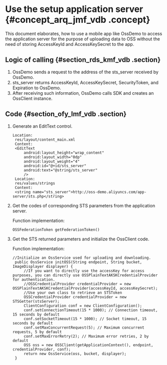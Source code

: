 # Use the setup application server {#concept_arq_jmf_vdb .concept}

This document elaborates, how to use a mobile app like OssDemo to access the application server for the purpose of uploading data to OSS without the need of storing AccessKeyId and AccessKeySecret to the app.

## Logic of calling {#section_rds_kmf_vdb .section}

1.  OssDemo sends a request to the address of the sts\_server received by OssDemo.
2.  sts\_server returns AccessKeyId, AccessKeySecret, SecurityToken, and Expiration to OssDemo.
3.  After receiving such information, OssDemo calls SDK and creates an OssClient instance.

## Code {#section_ofy_lmf_vdb .section}

1.  Generate an EditText control.

    ```
    Location:
     res/layout/content_main.xml
     Content:
     <EditText
         android:layout_height="wrap_content"
         android:layout_width="0dp"
         android:layout_weight="4"
         android:id="@+id/sts_server"
         android:text="@string/sts_server"
         />
     Location:
     res/values/strings
     Content:
     <string name="sts_server">http://oss-demo.aliyuncs.com/app-server/sts.php</string>
    ```

2.  Get the codes of corresponding STS parameters from the application server. 

    Function implementation:

    ```
    OSSFederationToken getFederationToken()
    ```

3.  Get the STS returned parameters and initialize the OssClient code. 

    Function implementation:

    ```
    //Initialize an OssService used for uploading and downloading.
     public OssService initOSS(String endpoint, String bucket, ImageDisplayer displayer) {
         //If you want to directly use the accessKey for access purposes, you can directly use OSSPlainTextAKSKCredentialProvider for authentication.
         //OSSCredentialProvider credentialProvider = new OSSPlainTextAKSKCredentialProvider(accessKeyId, accessKeySecret);
         //Use your own class to retrieve an STSToken
         OSSCredentialProvider credentialProvider = new STSGetter(stsServer);
         ClientConfiguration conf = new ClientConfiguration();
         conf.setConnectionTimeout(15 * 1000); // Connection timeout, 15 seconds by default
         conf.setSocketTimeout(15 * 1000); // Socket timeout, 15 seconds by default
         conf.setMaxConcurrentRequest(5); // Maximum concurrent requests, 5 by default
         conf.setMaxErrorRetry(2); // Maximum error retries, 2 by default
         OSS oss = new OSSClient(getApplicationContext(), endpoint, credentialProvider, conf);
         return new OssService(oss, bucket, displayer);
     }
    ```



